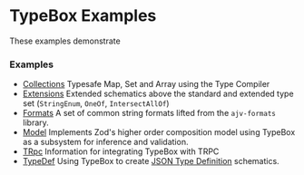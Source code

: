 # TypeBox Examples

These examples demonstrate

### Examples

- [Collections](./collections) Typesafe Map, Set and Array using the Type Compiler
- [Extensions](./extensions) Extended schematics above the standard and extended type set (`StringEnum`, `OneOf`, `IntersectAllOf`)
- [Formats](./formats') A set of common string formats lifted from the `ajv-formats` library.
- [Model](./model) Implements Zod's higher order composition model using TypeBox as a subsystem for inference and validation.
- [TRpc](./tpc) Information for integrating TypeBox with TRPC
- [TypeDef](./typedef) Using TypeBox to create [JSON Type Definition](https://jsontypedef.com/) schematics.
